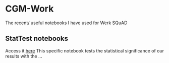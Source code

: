 # CGM-Work
The recent/ useful notebooks I have used for Werk SQuAD

## StatTest notebooks
Access it [here](/stattest_N_comps.iypnb)
This specific notebook tests the statistical significance of our results with the ...
